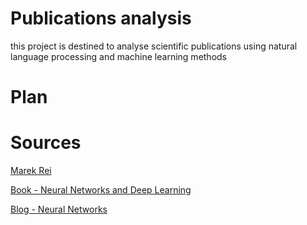 # Publications analysis
this project is destined to analyse scientific publications using natural language processing and machine learning methods

# Plan

# Sources
[Marek Rei](http://www.marekrei.com/blog/ml-nlp-publications-in-2017/)

[Book - Neural Networks and Deep Learning](http://neuralnetworksanddeeplearning.com/)

[Blog - Neural Networks](http://colah.github.io/)
